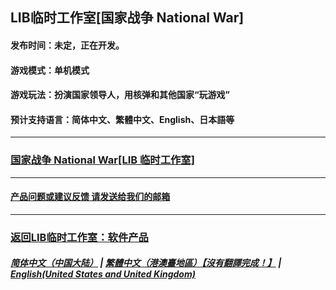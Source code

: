 ## LIB临时工作室[国家战争 National War]
#### 发布时间：未定，正在开发。
#### 游戏模式：单机模式
#### 游戏玩法：扮演国家领导人，用核弹和其他国家“玩游戏”

#### 预计支持语言：简体中文、繁體中文、English、日本語等
------------

### [国家战争 National War[LIB 临时工作室]](https://libps.github.io)
------------
#### [产品问题或建议反馈 请发送给我们的邮箱](mailto:LIB_Provisional_Studio@outlook.com)
------------
### [返回LIB临时工作室：软件产品](Software) 

##### [简体中文（中国大陆）](National_War_preview) | [繁體中文（港澳臺地區）【沒有翻譯完成！】](tc/National_War_preview) | **[English(United States and United Kingdom)](en/National_War_preview)**

